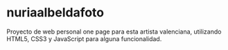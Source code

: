 # nuriaalbeldafoto
Proyecto de web personal one page para esta artista valenciana, utilizando HTML5, CSS3 y JavaScript para alguna funcionalidad.
